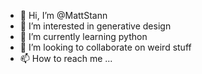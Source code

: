 - 👋 Hi, I’m @MattStann
- 👀 I’m interested in generative design
- 🌱 I’m currently learning python
- 💞️ I’m looking to collaborate on weird stuff
- 📫 How to reach me ...

<!---
MattStann/MattStann is a ✨ special ✨ repository because its `README.md` (this file) appears on your GitHub profile.
You can click the Preview link to take a look at your changes.
--->
